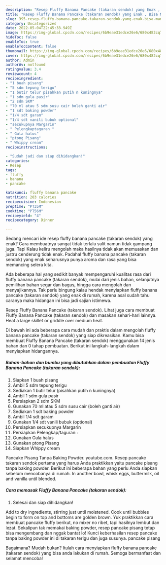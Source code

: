 ```yaml
---
description: "Resep Fluffy Banana Pancake (takaran sendok) yang Enak , Bisa Manjain Lidah"
title: "Resep Fluffy Banana Pancake (takaran sendok) yang Enak , Bisa Manjain Lidah"
slug: 395-resep-fluffy-banana-pancake-takaran-sendok-yang-enak-bisa-manjain-lidah
category: Uncategorized
date: 2022-05-04T22:45:33.949Z
image: https://img-global.cpcdn.com/recipes/6b9eae31edce26e6/680x482cq70/fluffy-banana-pancake-takaran-sendok-foto-resep-utama.jpg
hideToc: false
enableToc: true
enableTocContent: false
thumbnail: https://img-global.cpcdn.com/recipes/6b9eae31edce26e6/680x482cq70/fluffy-banana-pancake-takaran-sendok-foto-resep-utama.jpg
cover: https://img-global.cpcdn.com/recipes/6b9eae31edce26e6/680x482cq70/fluffy-banana-pancake-takaran-sendok-foto-resep-utama.jpg
author: Admin
authorAv: notfound
ratingvalue: 3.4
reviewcount: 4
recipeingredient:
- "1 buah pisang"
- "5 sdm tepung terigu"
- "1 butir telur pisahkan putih n kuningnya"
- "1 sdm gula pasir"
- "2 sdm SKM"
- "70 ml atau 5 sdm susu cair boleh ganti air"
- "1 sdt baking powder"
- "1/4 sdt garam"
- "1/4 sdt vanili bubuk optional"
- "secukupnya Margarin"
- " Pelengkaptaguran "
- " Gula halus"
- "ptong Pisang"
- " Whippy cream"
recipeinstructions:

- "Sudah jadi dan siap dihidangkan!"
categories:
- Resep
tags:
- fluffy
- banana
- pancake

katakunci: fluffy banana pancake 
nutrition: 203 calories
recipecuisine: Indonesian
preptime: "PT35M"
cooktime: "PT56M"
recipeyield: "4"
recipecategory: Dinner

---
```



Sedang mencari ide resep fluffy banana pancake (takaran sendok) yang enak? Cara membuatnya sangat tidak terlalu sulit namun tidak gampang juga. Tapi Kalau keliru mengolah maka hasilnya tidak akan memuaskan dan justru cenderung tidak enak. Padahal fluffy banana pancake (takaran sendok) yang enak seharusnya punya aroma dan rasa yang bisa memancing selera kita.


Ada beberapa hal yang sedikit banyak mempengaruhi kualitas rasa dari fluffy banana pancake (takaran sendok), mulai dari jenis bahan, selanjutnya pemilihan bahan segar dan bagus, hingga cara mengolah dan menyajikannya. Tak perlu bingung kalau hendak menyiapkan fluffy banana pancake (takaran sendok) yang enak di rumah, karena asal sudah tahu caranya maka hidangan ini bisa jadi sajian istimewa.

Resep Fluffy Banana Pancake (takaran sendok). Lihat juga cara membuat Fluffy Banana Pancake (takaran sendok) dan masakan sehari-hari lainnya. Heat a large skillet or griddle over medium heat.


Di bawah ini ada beberapa cara mudah dan praktis dalam mengolah fluffy banana pancake (takaran sendok) yang siap dikreasikan. Kamu bisa membuat Fluffy Banana Pancake (takaran sendok) menggunakan 14 jenis bahan dan 0 tahap pembuatan. Berikut ini langkah-langkah dalam menyiapkan hidangannya.

<!--inarticleads1-->

##### Bahan-bahan dan bumbu yang dibutuhkan dalam pembuatan Fluffy Banana Pancake (takaran sendok):

1. Siapkan 1 buah pisang
1. Ambil 5 sdm tepung terigu
1. Sediakan 1 butir telur (pisahkan putih n kuningnya)
1. Ambil 1 sdm gula pasir
1. Persiapkan 2 sdm SKM
1. Gunakan 70 ml atau 5 sdm susu cair (boleh ganti air)
1. Sediakan 1 sdt baking powder
1. Ambil 1/4 sdt garam
1. Gunakan 1/4 sdt vanili bubuk (optional)
1. Persiapkan secukupnya Margarin
1. Persiapkan  Pelengkap/taguran :
1. Gunakan  Gula halus
1. Gunakan ptong Pisang
1. Siapkan  Whippy cream


Pancake Pisang Tanpa Baking Powder. youtube.com. Resep pancake takaran sendok pertama yang harus Anda praktikkan yaitu pancake pisang tanpa baking powder. Berikut ini beberapa bahan yang perlu Anda siapkan sebelum mencobanya di rumah. In another bowl, whisk eggs, buttermilk, oil and vanilla until blended. 

<!--inarticleads2-->

##### Cara memasak Fluffy Banana Pancake (takaran sendok):


1. Selesai dan siap dihidangkan!

Add to dry ingredients, stirring just until moistened. Cook until bubbles begin to form on top and bottoms are golden brown. Yuk praktikkan cara membuat pancake fluffy berikut, no mixer no ribet, tapi hasilnya lembut dan lezat. Sekalipun tak memakai baking powder, resep pancake pisang tetap bisa mengembang dan nggak bantat lo! Kunci keberhasilan resep pancake tanpa baking powder ini di takaran terigu dan juga susunya. pancake pisang 

Bagaimana? Mudah bukan? Itulah cara menyiapkan fluffy banana pancake (takaran sendok) yang bisa anda lakukan di rumah. Semoga bermanfaat dan selamat mencoba!
